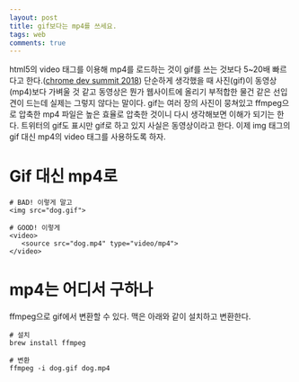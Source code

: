 ```yaml
---
layout: post
title: gif보다는 mp4를 쓰세요.
tags: web
comments: true
---
```


html5의 video 태그를 이용해 mp4를 로드하는 것이 gif를 쓰는 것보다 5~20배 빠르다고 한다.([chrome dev summit 2018](https://youtu.be/reztLS3vomE)) 단순하게 생각했을 때 사진(gif)이 동영상(mp4)보다 가벼울 것 같고 동영상은 뭔가 웹사이트에 올리기 부적합한 물건 같은 선입견이 드는데 실제는 그렇지 않다는 말이다. gif는 여러 장의 사진이 뭉쳐있고 ffmpeg으로 압축한 mp4 파일은 높은 효율로 압축한 것이니 다시 생각해보면 이해가 되기는 한다. 트위터의 gif도 표시만 gif로 하고 있지 사실은 동영상이라고 한다. 이제 img 태그의 gif 대신 mp4의 video 태그를 사용하도록 하자.

# Gif 대신 mp4로

```
# BAD! 이렇게 말고
<img src="dog.gif">

# GOOD! 이렇게
<video>
   <source src="dog.mp4" type="video/mp4">
</video>
```

# mp4는 어디서 구하나

ffmpeg으로 gif에서 변환할 수 있다. 맥은 아래와 같이 설치하고 변환한다.

```
# 설치
brew install ffmpeg

# 변환
ffmpeg -i dog.gif dog.mp4
```

